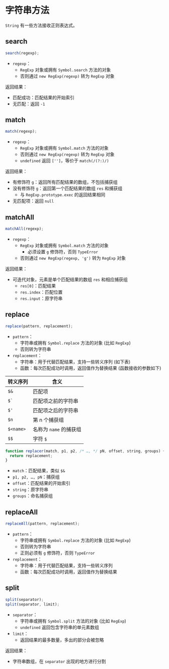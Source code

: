 # 字符串方法

`String` 有一些方法接收正则表达式。

## search

```js
search(regexp);
```

- `regexp`：
  - `RegExp` 对象或拥有 `Symbol.search` 方法的对象
  - 否则通过 `new RegExp(regexp)` 转为 `RegExp` 对象

返回结果：

- 匹配成功：匹配结果的开始索引
- 无匹配：返回 `-1`

## match

```js
match(regexp);
```

- `regexp`：
  - `RegExp` 对象或拥有 `Symbol.match` 方法的对象
  - 否则通过 `new RegExp(regexp)` 转为 `RegExp` 对象
  - `undefined` 返回 `['']`，等价于 `match(/(?:)/)`

返回结果：

- 有修饰符 `g`：返回所有匹配结果的数组，不包括捕获组
- 没有修饰符 `g`：返回第一个匹配结果的数组 `res` 和捕获组
  - 与 `RegExp.prototype.exec` 的返回结果相同
- 无匹配项：返回 `null`

## matchAll

```js
matchAll(regexp);
```

- `regexp`：
  - `RegExp` 对象或拥有 `Symbol.match` 方法的对象
    - 必须设置 `g` 修饰符，否则 `TypeError`
  - 否则通过 `new RegExp(regexp, 'g')` 转为 `RegExp` 对象

返回结果：

- 可迭代对象，元素是单个匹配结果的数组 `res` 和相应捕获组
  - `res[0]`：匹配结果
  - `res.index`：匹配位置
  - `res.input`：原字符串

## replace

```js
replace(pattern, replacement);
```

- `pattern`：
  - 字符串或拥有 `Symbol.replace` 方法的对象 (比如 `RegExp`)
  - 否则转为字符串
- `replacement`：
  - 字符串：用于代替匹配结果，支持一些转义序列 (如下表)
  - 函数：每次匹配成功时调用，返回值作为替换结果 (函数接收的参数如下)

| 转义序列  | 含义                   |
| --------- | ---------------------- |
| `$&`      | 匹配项                 |
| `` $` ``  | 匹配项之前的字符串     |
| `$'`      | 匹配项之后的字符串     |
| `$n`      | 第 n 个捕获组          |
| `$<name>` | 名称为 `name` 的捕获组 |
| `$$`      | 字符 `$`               |

```js
function replacer(match, p1, p2, /* …, */ pN, offset, string, groups) {
  return replacement;
}
```

- `match`：匹配结果，类似 `$&`
- `p1, p2, …, pN`：捕获组
- `offset`：匹配结果的开始索引
- `string`：原字符串
- `groups`：命名捕获组

## replaceAll

```js
replaceAll(pattern, replacement);
```

- `pattern`：
  - 字符串或拥有 `Symbol.replace` 方法的对象 (比如 `RegExp`)
  - 否则转为字符串
  - 正则必须有 `g` 修饰符，否则 `TypeError`
- `replacement`：
  - 字符串：用于代替匹配结果，支持一些转义序列
  - 函数：每次匹配成功时调用，返回值作为替换结果

## split

```js
split(separator);
split(separator, limit);
```

- `separator`：
  - 字符串或拥有 `Symbol.split` 方法的对象 (比如 `RegExp`)
  - `undefined` 返回包含字符串的单元素数组
- `limit`：
  - 返回结果的最多数量，多出的部分会被忽略

返回结果：

- 字符串数组，在 `separator` 出现的地方进行分割

